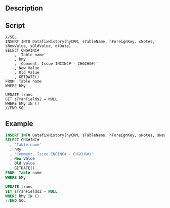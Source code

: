 ## Description

## Script
    //SQL
    INSERT INTO DatafixHistory(hyCRM, sTableName, hForeignKey, sNotes, sNewValue, sOldValue, dtDate)
    SELECT CHG#INC# 
        , 'Table name'
        , hMy 
        , 'Comment. Issue INCINC# - CHGCHG#)'
        , New Value
        , Old Value
        , GETDATE()
    FROM  Table name
    WHERE hMy   

    UPDATE trans 
    SET sTranFields2 = NULL
    WHERE hMy IN ()
    //END SQL

## Example
```sql
INSERT INTO DatafixHistory(hyCRM, sTableName, hForeignKey, sNotes, sNewValue, sOldValue, dtDate)
SELECT CHG#INC# 
  , 'Table name'
  , hMy 
  , 'Comment. Issue INCINC# - CHGCHG#)'
  , New Value
  , Old Value
  , GETDATE()
FROM  Table name
WHERE hMy   

UPDATE trans 
SET sTranFields2 = NULL
WHERE hMy IN ()
//END SQL
```
